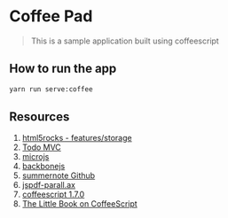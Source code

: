 # Coffee Pad
> This is a sample application built using coffeescript

## How to run the app
```bash
yarn run serve:coffee
```

## Resources

1. [html5rocks - features/storage](https://www.html5rocks.com/en/features/storage "html5rocks")
1. [Todo MVC](https://todomvc.com/ "TodoMVC")
1. [microjs](http://microjs.com/#router "microjs")
1. [backbonejs](https://backbonejs.org/ "backbonejs")
1. [summernote Github](https://github.com/summernote/summernote "summernote")
1. [jspdf-parall.ax](https://parall.ax/products/jspdf "jspdf")
1. [coffeescript 1.7.0](https://www.npmjs.com/package/coffeescript/v/1.7.0 "coffeescript")
1. [The Little Book on CoffeeScript](https://arcturo.github.io/library/coffeescript/index.html "The Little Book on CoffeeScript")